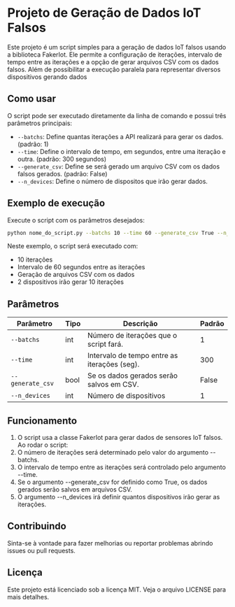 # Projeto de Geração de Dados IoT Falsos
Este projeto é um script simples para a geração de dados IoT falsos usando a biblioteca FakerIot. 
Ele permite a configuração de iterações, intervalo de tempo entre as iterações e a opção de gerar arquivos CSV com os dados falsos.
Além de possibilitar a execução paralela para representar diversos dispositivos gerando dados


## Como usar
O script pode ser executado diretamente da linha de comando e possui três parâmetros principais:

* ```--batchs```: Define quantas iterações a API realizará para gerar os dados. (padrão: 1)
* ```--time```: Define o intervalo de tempo, em segundos, entre uma iteração e outra. (padrão: 300 segundos)
* ```--generate_csv```: Define se será gerado um arquivo CSV com os dados falsos gerados. (padrão: False)
* ```--n_devices```: Define o número  de dispositos que irão gerar dados.

## Exemplo de execução
Execute o script com os parâmetros desejados:


```bash
python nome_do_script.py --batchs 10 --time 60 --generate_csv True --n_devices 2
```

Neste exemplo, o script será executado com:

* 10 iterações
* Intervalo de 60 segundos entre as iterações
* Geração de arquivos CSV com os dados
* 2 dispositivos irão gerar 10 iterações

## Parâmetros
| Parâmetro	         | Tipo  | Descrição                                     | Padrão |
|--------------------|-------|-----------------------------------------------|--------|
 | ```--batchs```     | 	int  | 	Número de iterações que o script fará.       | 	1     |
| ```--time```	      | int   | 	Intervalo de tempo entre as iterações (seg). | 	300   |
| ```--generate_csv``` | 	bool | 	Se os dados gerados serão salvos em CSV.     | 	False |
| ```--n_devices``` | 	int  | 	 Número de dispositivos                      | 	1     |

## Funcionamento

1. O script usa a classe FakerIot para gerar dados de sensores IoT falsos. Ao rodar o script:
2. O número de iterações será determinado pelo valor do argumento --batchs.
3. O intervalo de tempo entre as iterações será controlado pelo argumento --time.
4. Se o argumento --generate_csv for definido como True, os dados gerados serão salvos em arquivos CSV.
5. O argumento --n_devices irá definir quantos dispositivos irão gerar as iterações.

## Contribuindo
Sinta-se à vontade para fazer melhorias ou reportar problemas abrindo issues ou pull requests.

## Licença
Este projeto está licenciado sob a licença MIT. Veja o arquivo LICENSE para mais detalhes.
